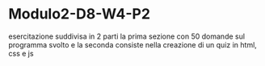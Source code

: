 # Modulo2-D8-W4-P2
esercitazione suddivisa in 2 parti la prima sezione con 50 domande sul programma svolto e la seconda consiste nella creazione di un quiz in html, css e js
